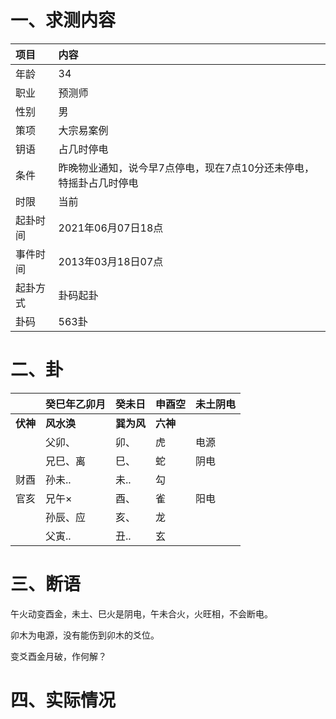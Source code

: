 # 一、求测内容

| 项目     | 内容                                                               |
| :------- | :----------------------------------------------------------------- |
| 年龄     | 34                                                                 |
| 职业     | 预测师                                                             |
| 性别     | 男                                                                 |
| 策项     | 大宗易案例                                                         |
| 钥语     | 占几时停电                                                         |
| 条件     | 昨晚物业通知，说今早7点停电，现在7点10分还未停电，特摇卦占几时停电 |
| 时限     | 当前                                                               |
| 起卦时间 | 2021年06月07日18点                                                 |
| 事件时间 | 2013年03月18日07点                                                 |
| 起卦方式 | 卦码起卦                                                           |
| 卦码     | 563卦                                                              |

# 二、卦

|                | 癸巳年乙卯月     | 癸未日           | 申酉空         | 未土阴电 |
| :------------- | :--------------- | :--------------- | :------------- | -------- |
| **伏神** | **风水涣** | **巽为风** | **六神** |          |
|                | 父卯、           | 卯、             | 虎             | 电源     |
|                | 兄巳、离         | 巳、             | 蛇             | 阴电     |
| 财酉           | 孙未..           | 未..             | 勾             |          |
| 官亥           | 兄午×           | 酉、             | 雀             | 阳电     |
|                | 孙辰、应         | 亥、             | 龙             |          |
|                | 父寅..           | 丑..             | 玄             |          |

# 三、断语

午火动变酉金，未土、巳火是阴电，午未合火，火旺相，不会断电。

卯木为电源，没有能伤到卯木的爻位。

变爻酉金月破，作何解？

# 四、实际情况
